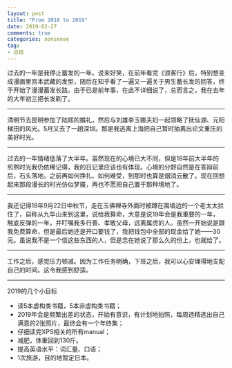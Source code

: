 ```yaml
---
layout: post
title: "From 2018 to 2019"
date: 2019-02-27
comments: true
categories: nonsense
tag: 
- 总结
---
```


过去的一年是我停止蓄发的一年。说来好笑，在前年看完《浪客行》后，特别想变成漫画里宫本武藏的发型，随后在知乎看了一遍又一遍关于男生蓄长发的回答，终于开始了漫漫蓄发长路。由于已是前年事，在此不详细说了，总而言之，我在去年的大年初三把长发剃了。

---

清明节去昆明参加了陆熙的婚礼，然后与刘雄李玉娜夫妇一起领略了抚仙湖、元阳梯田的风光。5月又去了一趟深圳。那是我逃离上海把自己暂时抽离出论文重压的美好时光。

---

过去的一年情绪低落了大半年。虽然现在的心境已大不同，但是18年前大半年的煎熬时光我仍依稀记得，我的日记里应该也有体现。心境的分野自然是在答辩前后，石头落地。之前再如何挣扎、如何难受，到那时也算是烟消云散了。现在回想起来那段漫长的时光仿似梦魇，再也不愿把自己置于那种境地了。

---

我还记得18年9月22日中秋节，走在玉佛禅寺外面时被蹲在围墙边的一个老太太拦住了，自称从九华山来到这里，说给我算命，大意是说19年会是我重要的一年，触底反弹的一年，并叮嘱我多行善、孝敬父母，远离属虎的人。虽然一开始说是跟我免费算命，但是最后她还是开口要钱了，我把钱包中全部的现金给了她——30元。虽说我不是一个信这些东西的人，但是念在她说了那么久的份上，也就给了。

---

工作之后，感觉压力顿减。因为工作任务明确，下班之后，我可以心安理得地支配自己的时间。这令我感到舒适。

---

2019的几个小目标

- 读5本虚构类书籍，5本非虚构类书籍；
- 2019年会是频繁出差的状态，开始有意识，有计划地拍照，每周选精选出自己满意的2张照片，最终会有一个年终集；
- 仔细读完XPS相关的所有manual；
- 减肥，体重回到130斤。
- 提高英语水平：词汇量、口语；
- 1次旅游，目的地暂定日本。
